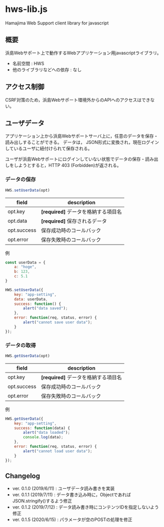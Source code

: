 # hws-lib.js

Hamajima Web Support client library for javascript

## 概要

浜島Webサポート上で動作するWebアプリケーション用javascriptライブラリ。

*  名前空間 : HWS
*  他のライブラリなどへの依存 : なし

## アクセス制御

CSRF対策のため，浜島Webサポート環境外からのAPIへのアクセスはできない。

## ユーザデータ

アプリケーション上から浜島Webサポートサーバ上に，任意のデータを保存・読み出しすることができる。
データは， JSON形式に変換され，現在ログインしているユーザに紐付けられて保存される。

ユーザが浜島Webサポートにログインしていない状態でデータの保存・読み出しをしようとすると，HTTP 403 (Forbidden)が返される。

### データの保存

```javascript
HWS.setUserData(opt)
```

| field | description |
| ------ | ------ |
| opt.key | **[required]** データを格納する項目名 |
| opt.data | **[required]** 保存されるデータ |
| opt.success | 保存成功時のコールバック |
| opt.error | 保存失敗時のコールバック |

例

```javascript
const userData = {
    a: "hoge",
    b: 123,
    c: 5.1
}

HWS.setUserData({
    key: "app-setting",
    data: userData,
    success: function() {
        alert("data saved");
    },
    error: function(req, status, error) {
        alert("cannot save user data");
    }
});
```

### データの取得

```javascript
HWS.getUserData(opt)
```

| field | description |
| ------ | ------ |
| opt.key | **[required]** データを格納する項目名 |
| opt.success | 保存成功時のコールバック |
| opt.error | 保存失敗時のコールバック |

例

```javascript
HWS.getUserData({
    key: "app-setting",
    success: function(data) {
        alert("data loaded");
        console.log(data);
    },
    error: function(req, status, error) {
        alert("cannot load user data");
    }
});
```

## Changelog
* ver. 0.1.0 (2019/6/11) : ユーザデータ読み書きを実装
* ver. 0.1.1 (2019/7/11) : データ書き込み時に，ObjectであればJSON.stringify()するよう修正
* ver. 0.1.2 (2019/7/12) : データ読み書き時にコンテンツIDを指定しないよう修正
* ver. 0.1.5 (2020/6/15) : パラメータが空のPOSTの処理を修正
